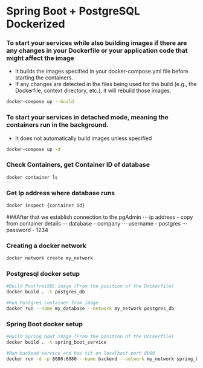 # Spring Boot + PostgreSQL Dockerized

### To start your services while also building images if there are any changes in your Dockerfile or your application code that might affect the image
* It builds the images specified in your docker-compose.yml file before starting the containers.
* If any changes are detected in the files being used for the build (e.g., the Dockerfile, context directory, etc.), it will rebuild those images.
```  bash
docker-compose up --build
```
### To start your services in detached mode, meaning the containers run in the background.
* It does not automatically build images unless specified
```  bash
docker-compose up -d
```
### Check Containers, get Container ID of database
```  bash
docker container ls
```
### Get Ip address where database runs
```  bash
docker inspect {container id}
```
###After that we establish connection to the pgAdmin
⋅⋅⋅ ip address - copy from container details 
⋅⋅⋅ database - company
⋅⋅⋅ username - postgres
⋅⋅⋅ password - 1234



### Creating a docker network
``` bash
docker network create my_network
``` 
### Postgresql docker setup
``` bash
#Build PostfresSQL image (From the position of the Dockerfile)
docker build . -t postgres_db

#Run Postgres container from image
docker run --name my_database --network my_network postgres_db
```

### Spring Boot docker setup
``` bash
#Build Spring boot image (From the position of the Dockerfile)
docker build . -t spring_boot_service

#Run backend service and hos tit on localhost port 8080
docker run -d -p 8080:8080 --name backend --network my_network spring_boot_service

```
